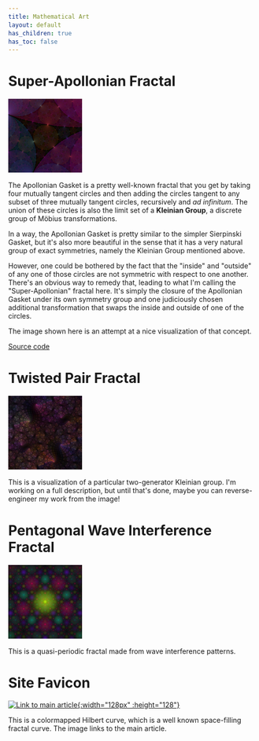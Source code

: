 ```yaml
---
title: Mathematical Art
layout: default
has_children: true
has_toc: false
---
```


# Super-Apollonian Fractal

[![Link to image](assets/images/apollonian-v02-thumb.png)](assets/images/apollonian-v02.png)

The Apollonian Gasket is a pretty well-known fractal that you get
by taking four mutually tangent circles and then adding the
circles tangent to any subset of three mutually tangent circles,
recursively and _ad infinitum_.
The union of these circles is also the limit set of a **Kleinian Group**,
a discrete group of M&#246;bius transformations.

In a way, the Apollonian Gasket is pretty similar to the simpler Sierpinski
Gasket, but it's also more beautiful in the sense that it has a very natural
group of exact symmetries, namely the Kleinian Group mentioned above.

However, one could be bothered by the fact that the "inside" and "outside"
of any one of those circles are not symmetric with respect to one another.
There's an obvious way to remedy that,
leading to what I'm calling the "Super-Apollonian" fractal here.
It's simply the closure of the Apollonian Gasket under its own symmetry group
and one judiciously chosen additional transformation that swaps the inside
and outside of one of the circles.

The image shown here is an attempt at a nice visualization of that concept.

[Source code](https://github.com/dranjan/super-apollonian-cpp)

# Twisted Pair Fractal

[![Link to image](assets/images/twisted-pair-v09-thumb.png)](assets/images/twisted-pair-v09.png)

This is a visualization of a particular two-generator Kleinian group.
I'm working on a full description, but until that's done,
maybe you can reverse-engineer my work from the image!

# Pentagonal Wave Interference Fractal

[![Link to image](assets/images/pentafract-wave-center-vignette01-thumb.png)](assets/images/pentafract-wave-center-vignette01.png)

This is a quasi-periodic fractal made from wave interference patterns.

# Site Favicon

[![Link to main article](favicon.ico){:width="128px" :height="128"}](favicon.html)

This is a colormapped Hilbert curve, which is a well known space-filling fractal curve.
The image links to the main article.

